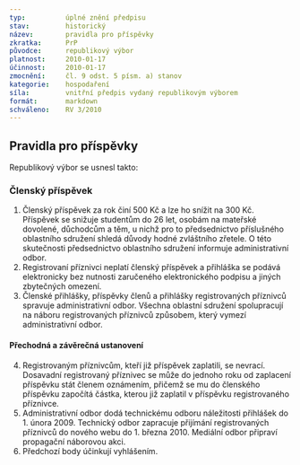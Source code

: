 ```yaml
---
typ:          úplné znění předpisu
stav:         historický
název:        pravidla pro příspěvky
zkratka:      PrP
původce:      republikový výbor
platnost:     2010-01-17
účinnost:     2010-01-17
zmocnění:     čl. 9 odst. 5 písm. a) stanov
kategorie:    hospodaření
síla:         vnitřní předpis vydaný republikovým výborem
formát:       markdown
schváleno:    RV 3/2010
---
```


## Pravidla pro příspěvky

Republikový výbor se usnesl takto:

### Členský příspěvek


1. Členský příspěvek za rok činí 500 Kč a lze ho snížit na 300 Kč. Příspěvek se snižuje studentům do 26 let, osobám na mateřské dovolené, důchodcům a těm, u nichž pro to předsednictvo příslušného oblastního sdružení shledá důvody hodné zvláštního zřetele. O této skutečnosti předsednictvo oblastního sdružení informuje administrativní odbor.
2. Registrovaní příznivci neplatí členský příspěvek a přihláška se podává elektronicky bez nutnosti zaručeného elektronického podpisu a jiných zbytečných omezení.
3. Členské přihlášky, příspěvky členů a přihlášky registrovaných příznivců spravuje administrativní odbor. Všechna oblastní sdružení spolupracují na náboru registrovaných příznivců způsobem, který vymezí administrativní odbor.

#### Přechodná a závěrečná ustanovení

4. Registrovaným příznivcům, kteří již příspěvek zaplatili, se nevrací. Dosavadní registrovaný příznivec se může do jednoho roku od zaplacení příspěvku stát členem oznámením, přičemž se mu do členského příspěvku započítá částka, kterou již zaplatil v příspěvku registrovaného příznivce.
5. Administrativní odbor dodá technickému odboru náležitosti přihlášek do 1. února 2009. Technický odbor zapracuje přijímání registrovaných příznivců do nového webu do 1. března 2010. Mediální odbor připraví propagační náborovou akci.
6. Předchozí body účinkují vyhlášením.
